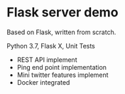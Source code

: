 # Flask server demo 
Based on Flask, written from scratch. 

Python 3.7, Flask X, Unit Tests 

- REST API implement
- Ping end point implementation
- Mini twitter features implement
- Docker integrated 
